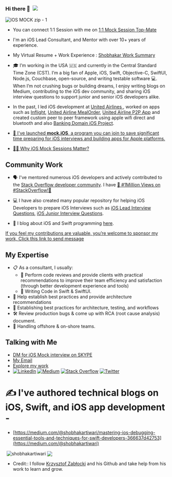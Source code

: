 ### Hi there 👋   &nbsp;![](https://komarev.com/ghpvc/?username=shobhakartiwari&color=brightgreen) 
                                     
![ïOS MOCK zip - 1](https://github.com/user-attachments/assets/0bacf4e8-0655-4227-a591-9f07651bed01)       
     
- You can connect 1:1 Session with me on [1:1 Mock Session Top-Mate](https://topmate.io/shobhakartiwari)                                   
- I'm an iOS Lead Consultant, and Mentor with over 10+ years of experience.  </br>                           
- My Virtual Resume + Work Experience : [Shobhakar Work Summary](https://youtu.be/byYefobU1b8?si=8R9Ful9AQgXgN_0r)  
- 🎓 I’m working in the USA 🇺🇸 and currently in the Central Standard Time Zone (CST). I’m a big fan of Apple, iOS, Swift, Objective-C, SwiftUI, Node.js,      Couchbase, open-source, and writing testable software 💻. When I’m not crushing bugs or building dreams, I enjoy writing blogs on Medium, contributing to the iOS dev community, and sharing iOS interview questions to support junior and senior iOS developers alike. 

- In the past, I led iOS development at [United Airlines ](https://www.united.com/en/us), worked on apps such as [Inflight](https://apps.apple.com/us/app/united-airlines/id449945214), [United Airline MealOrder](https://apps.apple.com/us/app/united-airlines/id449945214), [United Airline P2P App](https://apps.apple.com/us/app/united-airlines/id449945214)  and created custom peer to peer framework using apple wifi direct and bluetooth and also [Banking Domain iOS Project](https://apps.apple.com/us/app/united-airlines/id449945214).

- [🚀 I've launched  **mock.iOS**, a program you can join to save significant time preparing for iOS interviews and building apps for Apple platforms.](https://linktr.ee/ShobhakarTiwari)


- [🚀🎯 Why iOS Mock Sessions Matter?](https://medium.com/@shobhakartiwari/why-ios-mock-sessions-matter-d6d33e661ad6)

## Community Work
- 🗣 I've mentored numerous iOS developers and actively contributed to the [Stack Overflow developer community](https://stackoverflow.com/users/3400991/shobhakar-tiwari?tab=profile). I have [🎉 #1Million Views on #StackOverflow!🎉](https://stackoverflow.com/users/3400991/shobhakar-tiwari?tab=profile)
  
- 💻 I have also created many popular repository for helping iOS Developers to prepare iOS Interviews such as [iOS Lead Interview Questions](https://github.com/shobhakartiwari/iOS_Lead_Interview.git), [iOS Junior Interview Questions](https://github.com/shobhakartiwari/iOS_Junior_Level_Interview_Questions.git).
  
- 📝  I blog about iOS and Swift programming [here](https://medium.com/@shobhakartiwari).

[If you feel my contributions are valuable, you’re welcome to sponsor my work, Click this link to send message](https://linktr.ee/ShobhakarTiwari)

  
## My Expertise
- 📋  As a consultant, I usually:
  - 🤔  Perform code reviews and provide clients with practical recommendations to improve their team efficiency and satisfaction (through better development experience and tools)
  - 🧙 Writing Code in Swift & SwiftUI.
- 👥 Help establish best practices and provide architecture recommendations
- 👥 Establishing best practices for architecture, testing, and workflows
- 🛠️ Review production bugs & come up with RCA (root cause analysis) document.
- 👥 Handling offshore & on-shore teams.
  
## Talking with Me
- [DM for iOS Mock interview on SKYPE](https://join.skype.com/invite/pY96fwNmrE6K)</br> 
- [My Email](mailto:st.shubh.tiwari@gmail.com)
- [Explore my work](https://linktr.ee/ShobhakarTiwari)
- [![LinkedIn](https://img.shields.io/badge/LinkedIn-%230077B5.svg?logo=linkedin&logoColor=white)](https://www.linkedin.com/in/shobhakar-tiwari/)  [![Medium](https://img.shields.io/badge/Medium-12100E?logo=medium&logoColor=white)](https://medium.com/@shobhakartiwari) [![Stack Overflow](https://img.shields.io/badge/-Stackoverflow-FE7A16?logo=stack-overflow&logoColor=white)](https://stackoverflow.com/users/3400991/shobhakar-tiwari) [![Twitter](https://img.shields.io/badge/Twitter-%231DA1F2.svg?logo=Twitter&logoColor=white)](https://twitter.com/ShobhakarTiwari) 

# ✍️ I've authored technical blogs on iOS, Swift, and iOS app development -
- [https://medium.com/@shobhakartiwari/mastering-ios-debugging-essential-tools-and-techniques-for-swift-developers-366637d42753](https://medium.com/@shobhakartiwari)


<p>&nbsp;<img align="center" src="https://github-readme-stats.vercel.app/api?username=shobhakartiwari&show_icons=true&locale=en" alt="shobhakartiwari" />
<img align="center" src="https://github-readme-stats.vercel.app/api/top-langs/?username=shobhakartiwari&layout=compact&hide_border=true&&langs_count=10&show_icons=true&theme=transparent" />
</p> 

- Credit:: I follow [Krzysztof Zabłocki](https://www.merowing.info/) and his Github and take help from his work to learn and grow.
